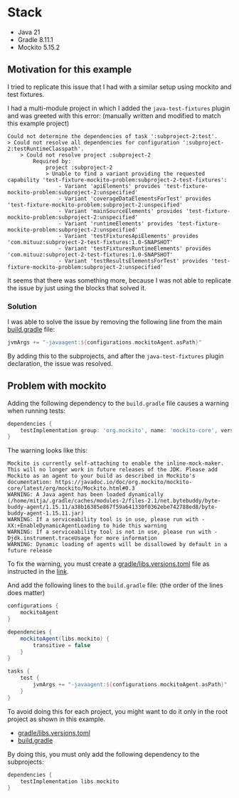 # Stack
- Java 21
- Gradle 8.11.1
- Mockito 5.15.2

## Motivation for this example
I tried to replicate this issue that I had with a similar setup using mockito and test fixtures.

I had a multi-module project in which I added the `java-test-fixtures` plugin and was greeted with this error: 
(manually written and modified to match this example project)
```
Could not determine the dependencies of task ':subproject-2:test'.
> Could not resolve all dependencies for configuration ':subproject-2:testRuntimeClasspath'.
    > Could not resolve project :subproject-2
        Required by:
            project :subproject-2
            > Unable to find a variant providing the requested capability 'test-fixture-mockito-problem:subproject-2-test-fixtures':
                - Variant 'apiElements' provides 'test-fixture-mockito-problem:subproject-2:unspecified'
                - Variant 'coverageDataElementsForTest' provides 'test-fixture-mockito-problem:subproject-2:unspecified'
                - Variant 'mainSourceElements' provides 'test-fixture-mockito-problem:subproject-2:unspecified'
                - Variant 'runtimeElements' provides 'test-fixture-mockito-problem:subproject-2:unspecified'
                - Variant 'testFixturesApiElements' provides 'com.mituuz:subproject-2-test-fixtures:1.0-SNAPSHOT'
                - Variant 'testFixturesRuntimeElements' provides 'com.mituuz:subproject-2-test-fixtures:1.0-SNAPSHOT'
                - Variant 'testResultsElementsForTest' provides 'test-fixture-mockito-problem:subproject-2:unspecified'
```

It seems that there was something more, because I was not able to replicate the issue by just using the blocks that solved it.

### Solution
I was able to solve the issue by removing the following line from the main [build.gradle](build.gradle) file:
```groovy
jvmArgs += "-javaagent:${configurations.mockitoAgent.asPath}"
```

By adding this to the subprojects, and after the `java-test-fixtures` plugin declaration, the issue was resolved.


## Problem with mockito
Adding the following dependency to the `build.gradle` file causes a warning when running tests:
```groovy
dependencies {
    testImplementation group: 'org.mockito', name: 'mockito-core', version: '5.15.2'
}
```

The warning looks like this:
```
Mockito is currently self-attaching to enable the inline-mock-maker. This will no longer work in future releases of the JDK. Please add Mockito as an agent to your build as described in Mockito's documentation: https://javadoc.io/doc/org.mockito/mockito-core/latest/org/mockito/Mockito.html#0.3
WARNING: A Java agent has been loaded dynamically (/home/mitja/.gradle/caches/modules-2/files-2.1/net.bytebuddy/byte-buddy-agent/1.15.11/a38b16385e867f59a641330f0362ebe742788ed8/byte-buddy-agent-1.15.11.jar)
WARNING: If a serviceability tool is in use, please run with -XX:+EnableDynamicAgentLoading to hide this warning
WARNING: If a serviceability tool is not in use, please run with -Djdk.instrument.traceUsage for more information
WARNING: Dynamic loading of agents will be disallowed by default in a future release
```

To fix the warning, you must create a [gradle/libs.versions.toml](gradle/libs.versions.toml) file as instructed in the [link](https://javadoc.io/doc/org.mockito/mockito-core/latest/org/mockito/Mockito.html#0.3).

And add the following lines to the `build.gradle` file: (the order of the lines does matter)
```groovy
configurations {
    mockitoAgent
}

dependencies {
    mockitoAgent(libs.mockito) {
        transitive = false
    }
}

tasks {
    test {
        jvmArgs += "-javaagent:${configurations.mockitoAgent.asPath}"
    }
}
```

To avoid doing this for each project, you might want to do it only in the root project as shown in this example.

- [gradle/libs.versions.toml](gradle/libs.versions.toml)
- [build.gradle](build.gradle)

By doing this, you must only add the following dependency to the subprojects:
```groovy
dependencies {
    testImplementation libs.mockito
}
```
